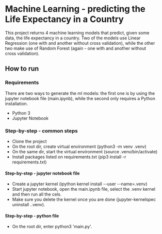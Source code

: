 # Machine Learning - predicting the Life Expectancy in a Country
This project returns 4 machine learning models that predict, given some data, the life expectancy in a country. Two of the models use Linear Regression (one with and another without cross validation), while the other two make use of Random Forest (again - one with and another without cross validation).


## How to run

### Requirements
There are two ways to generate the ml models: the first one is by using the jupyter notebook file (main.ipynb), while the second only requires a Python installation.

- Python 3
- Jupyter Notebook

### Step-by-step - common steps
- Clone the project
- On the root dir, create virtual environment (python3 -m venv .venv)
- On the same dir, start the virtual environment (source .venv/bin/activate)
- Install packages listed on requirements.txt (pip3 install -r requirements.txt)

#### Step-by-step - jupyter notebook file
- Create a jupyter kernel (ipython kernel install --user --name=.venv)
- Start jupyter notebook, open the main.ipynb file, select the .venv kernel and then run all the cels.
- Make sure you delete the kernel once you are done (jupyter-kernelspec uninstall ..venv).

#### Step-by-step - python file
- On the root dir, enter python3 'main.py'.